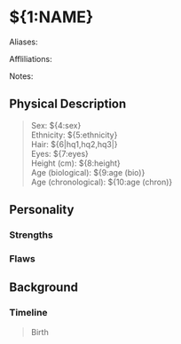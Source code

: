 # ${1:NAME}

Aliases:
> 

Affliliations:
> 

Notes:  

## Physical Description
> Sex: ${4:sex}  
> Ethnicity: ${5:ethnicity}  
> Hair: ${6|hq1,hq2,hq3|}  
> Eyes: ${7:eyes}  
> Height (cm): ${8:height}  
> Age (biological): ${9:age (bio)}  
> Age (chronological): ${10:age (chron)}

## Personality


### Strengths


### Flaws

## Background

### Timeline
> Birth  